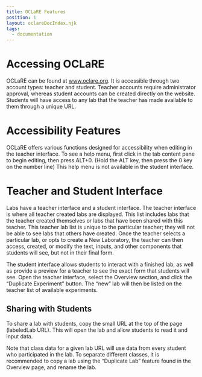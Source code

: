 ```yaml
---
title: OCLaRE Features
position: 1
layout: oclareDocIndex.njk
tags:
  - documentation
---
```

# Accessing OCLaRE

OCLaRE can be found at www.oclare.org. It is accessible through two account types: teacher and student. Teacher accounts require administrator approval, whereas student accounts can be created directly on the website. Students will have access to any lab that the teacher has made available to them through a unique URL.

# Accessibility Features

OCLaRE offers various functions designed for accessibility when editing in the teacher interface. To see a help menu, first click in the tab content pane to begin editing, then press ALT+0. (Hold the ALT key, then press the 0 key on the number line) This help menu is not available in the student interface.

# Teacher and Student Interface

Labs have a teacher interface and a student interface. The teacher interface is where all teacher created labs are displayed. This list includes labs that the teacher created themselves or labs that have been shared with this teacher. This teacher lab list is unique to the particular teacher; they will not be able to see labs that others have created. Once the teacher selects a particular lab, or opts to create a New Laboratory, the teacher can then access, created, or modify the text, inputs, and other components that students will see, but not in their final form.

The student interface allows students to interact with a finished lab, as well as provide a preview for a teacher to see the exact form that students will see. Open the teacher interface, select the Overview section, and click the “Duplicate Experiment” button. The “new” lab will then be listed on the teacher list of available experiments.

## Sharing with Students

To share a lab with students, copy the small URL at the top of the page (labeledLab URL). This will open the lab and allow students to read it and input data.

Note that class data for a given lab URL will use data from every student who participated in the lab. To separate different classes, it is recommended to copy a lab using the “Duplicate Lab” feature found in the Overview page, and rename the lab.